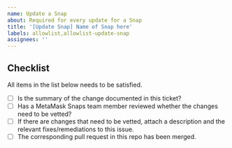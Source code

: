 ```yaml
---
name: Update a Snap
about: Required for every update for a Snap
title: '[Update Snap] Name of Snap here'
labels: allowlist,allowlist-update-snap
assignees: ''
---
```


## Checklist

All items in the list below needs to be satisfied.

- [ ] Is the summary of the change documented in this ticket?
- [ ] Has a MetaMask Snaps team member reviewed whether the changes need to be vetted?
- [ ] If there are changes that need to be vetted, attach a description and the relevant fixes/remediations to this issue.
- [ ] The corresponding pull request in this repo has been merged.
